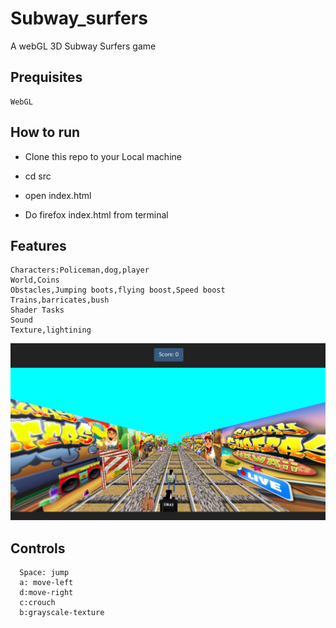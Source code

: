 # Subway_surfers
  A webGL 3D Subway Surfers game
## Prequisites
    WebGL
## How to run
   * Clone this repo to your Local machine
   
   * cd src
   
   * open index.html
   
   * Do firefox index.html from terminal
## Features   
    Characters:Policeman,dog,player
    World,Coins
    Obstacles,Jumping boots,flying boost,Speed boost
    Trains,barricates,bush
    Shader Tasks
    Sound
    Texture,lightining
    
  ![alt tag](subway_surf.png)
    
##  Controls
      Space: jump
      a: move-left
      d:move-right
      c:crouch
      b:grayscale-texture
